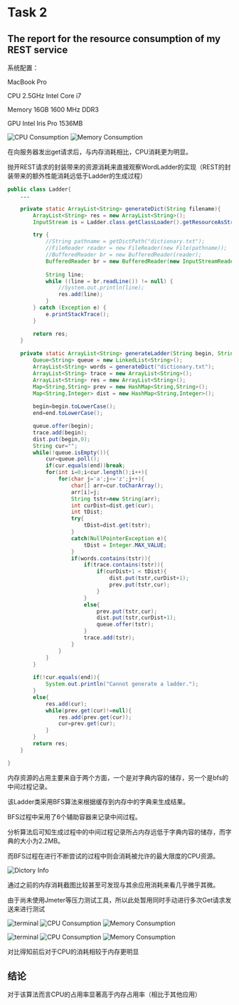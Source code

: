 # Task 2
## The report for the resource consumption of my REST service

系统配置：

MacBook Pro

CPU 2.5GHz Intel Core i7

Memory 16GB 1600 MHz DDR3

GPU Intel Iris Pro 1536MB



![CPU Consumption](./images/cpu1.png)
![Memory Consumption](./images/mem1.png)

在向服务器发出get请求后，与内存消耗相比，CPU消耗更为明显。

抛开REST请求的封装带来的资源消耗来直接观察WordLadder的实现（REST的封装带来的额外性能消耗远低于Ladder的生成过程）

```Java
public class Ladder{
	...

	private static ArrayList<String> generateDict(String filename){
		ArrayList<String> res = new ArrayList<String>();
		InputStream is = Ladder.class.getClassLoader().getResourceAsStream(filename);

        try {
			//String pathname = getDictPath("dictionary.txt");
			//FileReader reader = new FileReader(new File(pathname));
            //BufferedReader br = new BufferedReader(reader);
			BufferedReader br = new BufferedReader(new InputStreamReader(is));
         
            String line;
            while ((line = br.readLine()) != null) {
                //System.out.println(line);
				res.add(line);
            }
        } catch (Exception e) {
            e.printStackTrace();
        }

		return res;
	}
	
	private static ArrayList<String> generateLadder(String begin, String end){
		Queue<String> queue = new LinkedList<String>();
		ArrayList<String> words = generateDict("dictionary.txt");
		ArrayList<String> trace = new ArrayList<String>();
		ArrayList<String> res = new ArrayList<String>();
		Map<String,String> prev = new HashMap<String,String>();
		Map<String,Integer> dist = new HashMap<String,Integer>();
		   
		begin=begin.toLowerCase();
		end=end.toLowerCase();

		queue.offer(begin);
		trace.add(begin);
		dist.put(begin,0);
		String cur="";
		while(!queue.isEmpty()){
			cur=queue.poll();
			if(cur.equals(end))break;
			for(int i=0;i<cur.length();i++){
				for(char j='a';j<='z';j++){
					char[] arr=cur.toCharArray();
					arr[i]=j;
					String tstr=new String(arr);
					int curDist=dist.get(cur);
					int tDist;
					try{
						tDist=dist.get(tstr);
					}
					catch(NullPointerException e){
						tDist = Integer.MAX_VALUE;
					}
					if(words.contains(tstr)){
						if(trace.contains(tstr)){ 
							if(curDist+1 < tDist){
								dist.put(tstr,curDist+1);
								prev.put(tstr,cur);
							}
						}
						else{
							prev.put(tstr,cur);
							dist.put(tstr,curDist+1);
							queue.offer(tstr);
						}
						trace.add(tstr);
					}
				}
			}
		}
		
		if(!cur.equals(end)){
			System.out.println("Cannot generate a ladder.");
		}	
		else{
			res.add(cur);
			while(prev.get(cur)!=null){
				res.add(prev.get(cur));
				cur=prev.get(cur);
			}
		}
		return res;
	}

}
```

内存资源的占用主要来自于两个方面，一个是对字典内容的储存，另一个是bfs的中间过程记录。

该Ladder类采用BFS算法来根据缓存到内存中的字典来生成结果。

BFS过程中采用了6个辅助容器来记录中间过程。

分析算法后可知生成过程中的中间过程记录所占内存远低于字典内容的储存，而字典的大小为2.2MB。

而BFS过程在进行不断尝试的过程中则会消耗被允许的最大限度的CPU资源。

![Dictory Info](./images/dic.png)

通过之前的内存消耗截图比较甚至可发现与其余应用消耗来看几乎微乎其微。

由于尚未使用Jmeter等压力测试工具，所以此处暂用同时手动进行多次Get请求发送来进行测试

![terminal](./images/term1.png)
![CPU Consumption](./images/cpu2.png)
![Memory Consumption](./images/mem2.png)


![terminal](./images/term2.png)
![CPU Consumption](./images/cpu3.png)
![Memory Consumption](./images/mem3.png)

对比得知前后对于CPU的消耗相较于内存更明显

## 结论
对于该算法而言CPU的占用率显著高于内存占用率（相比于其他应用）
